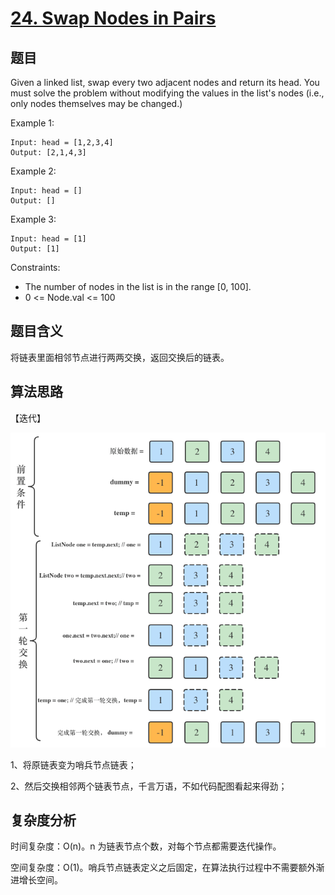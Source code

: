 # [24. Swap Nodes in Pairs](https://leetcode.com/problems/swap-nodes-in-pairs/)

## 题目

Given a linked list, swap every two adjacent nodes and return its head. 
You must solve the problem without modifying the values in the list's nodes (i.e., only nodes themselves may be changed.)

Example 1:
```
Input: head = [1,2,3,4]
Output: [2,1,4,3]
```

Example 2:
```
Input: head = []
Output: []
```

Example 3:
```
Input: head = [1]
Output: [1]
```

Constraints:
- The number of nodes in the list is in the range [0, 100].
- 0 <= Node.val <= 100

## 题目含义

将链表里面相邻节点进行两两交换，返回交换后的链表。

## 算法思路

【迭代】

![Leetcode-24-SwapNodesInPairs](https://github.com/yihonglei/thinking-in-algorithms/blob/master/docs/images/java/Leetcode-24-SwapNodesInPairs.png)

1、将原链表变为哨兵节点链表；

2、然后交换相邻两个链表节点，千言万语，不如代码配图看起来得劲；

## 复杂度分析

时间复杂度：O(n)。n 为链表节点个数，对每个节点都需要迭代操作。

空间复杂度：O(1)。哨兵节点链表定义之后固定，在算法执行过程中不需要额外渐进增长空间。